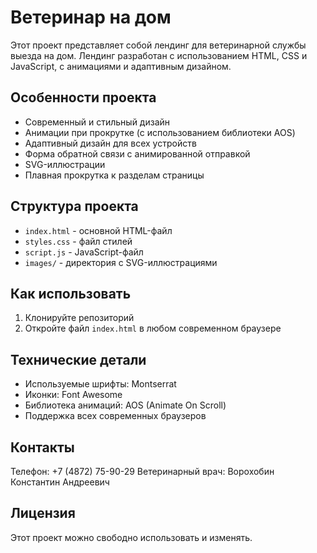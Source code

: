 # Ветеринар на дом

Этот проект представляет собой лендинг для ветеринарной службы выезда на дом. Лендинг разработан с использованием HTML, CSS и JavaScript, с анимациями и адаптивным дизайном.

## Особенности проекта

- Современный и стильный дизайн
- Анимации при прокрутке (с использованием библиотеки AOS)
- Адаптивный дизайн для всех устройств
- Форма обратной связи с анимированной отправкой
- SVG-иллюстрации
- Плавная прокрутка к разделам страницы

## Структура проекта

- `index.html` - основной HTML-файл
- `styles.css` - файл стилей
- `script.js` - JavaScript-файл
- `images/` - директория с SVG-иллюстрациями

## Как использовать

1. Клонируйте репозиторий
2. Откройте файл `index.html` в любом современном браузере

## Технические детали

- Используемые шрифты: Montserrat
- Иконки: Font Awesome
- Библиотека анимаций: AOS (Animate On Scroll)
- Поддержка всех современных браузеров

## Контакты

Телефон: +7 (4872) 75-90-29
Ветеринарный врач: Ворохобин Константин Андреевич

## Лицензия

Этот проект можно свободно использовать и изменять. 